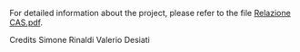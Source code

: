 For detailed information about the project, please refer to the file [Relazione CAS.pdf]("https://github.com/valeriodesiati/HomeZoneAnalyzer/blob/Main/Relazione%20CAS.pdf").

Credits
Simone Rinaldi
Valerio Desiati